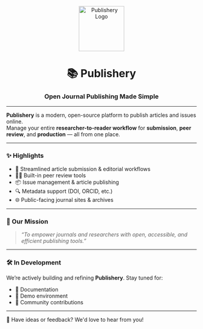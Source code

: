 <p align="center">
  <img src="https://www.stmikku.ac.id/android-chrome-512x512.png" width="120" alt="Publishery Logo">
</p>

<h1 align="center">📚 Publishery</h1>
<h3 align="center">Open Journal Publishing Made Simple</h3>

---

**Publishery** is a modern, open-source platform to publish articles and issues online.  
Manage your entire **researcher-to-reader workflow** for **submission**, **peer review**, and **production** — all from one place.

---

### ✨ Highlights
- 📝 Streamlined article submission & editorial workflows  
- 👩‍⚖️ Built-in peer review tools  
- 📦 Issue management & article publishing  
- 🔍 Metadata support (DOI, ORCID, etc.)  
- 🌐 Public-facing journal sites & archives  

---

### 🎯 Our Mission  
> _“To empower journals and researchers with open, accessible, and efficient publishing tools.”_

---

### 🛠 In Development
We’re actively building and refining **Publishery**. Stay tuned for:
- 📄 Documentation  
- 🧪 Demo environment  
- 🤝 Community contributions  

---

💬 Have ideas or feedback? We'd love to hear from you!
